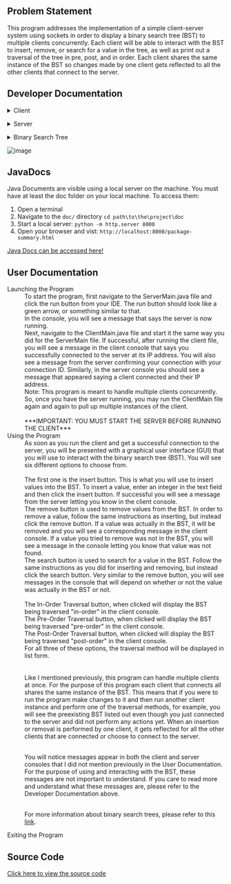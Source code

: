 ## Problem Statement
This program addresses the implementation of a simple client-server system using sockets in order to display a binary search tree (BST) to multiple clients concurrently. Each client will be able to interact with the BST to insert, remove, or search for a value in the tree, as well as print out a traversal of the tree in pre, post, and in order. Each client shares the same instance of the BST so changes made by one client gets reflected to all the other clients that connect to the server. 

## Developer Documentation
<dl>
<p>
<dt></dt>
<details>
<summary> Client </summary>

The 'Client' class in the program handles the graphical user interface (GUI) and asynchronous communication with the server. The GUI utilizes Swing to create a user-friendly interaction for them to easily interact with the binary search tree (BST). The client was designed to run in a separate thread, hence it implements the Runnable interface. This allows the client to perform tasks concurrently with the main application thread, improving the performance of the program.
The client extends JFrame for GUI functionality. This provided a window to easily manage the GUI components in a straightforward, easy to follow way. Using Action Listeners for the buttons allowed to manage the BST modification operations simply when a client enters input inside the JTextField that is set up. <br>

The Client establishes a connection to the server from the run() method. It first attempts to establish a connection to the server by creating a Socket instance. If connection is successful, it proceeds to initialize the input and output streams.
The getStreams() method is called to initialize the ObjectInputStream and ObjectOutputStream instances. These streams are used for receiving data from and sending data to the server, respectively.
After the streams are initialized, the processConnection() method is called. This method reads messages from the server and handles them based on their content. It uses a loop to continuously read messages until a specific exit signal is received from the server. Unfortunately, I was not able to get this exit signal to work like how I intentionally intended. I was considering adding a separate button for disconnecting from the server inside the GUI, but I ran out of time and had to focus my efforts on different problems. This is one thing I wish I got going, but I will need to come back at a later date. For now some code for this exit signal can still be seen, but the actual implementation and logic, however, are missing. <br>

Inside the processConnection() method, different types of messages from the server are handled. If the message indicates an update from the server, it is printed to the console. If the message is a traversal result, it is also printed. Any other message is handled as a general message. I chose this "SERVER>>>" style in front of the messages because I liked how it looked and gave a distinct look so users can tell easily what the messages are. 

After handling a message, the waitForServerConfirmation() method is called. This method waits for a confirmation message from the server indicating readiness for the next action. If the confirmation is received, it enables the input text field for user interaction. Similarly to the exit signal, I was not able to get this to function exactly like how I wanted it to. During the course of development, I found myself running into issues related to the BST getting updated correctly. To try and resolve this, I wanted to try and implement a method that would set the text field to no longer be editable until the confirmation message from the server was received by the client. The goal for doing was to limit other clients from being able to prematurely modify the BST before the previous action was completed. This was meant to ensure things were able to run smoothly when dealing with concurrent access to the BST. As of now, it is simply just for looks and the client-server program could most likely function without the use of it. I wanted to include it because I thought it just made it look cooler and gave it that feel of somewhat professionalism. <br>

The client sends requests to the server using the sendData(), sendBSTModificationRequest(), and sendTraversalRequest() methods. These methods write the request data to the ObjectOutputStream and flush it to ensure it is sent immediately. I wanted to include the flush() method with the output streams in order to ensure that data was being sent as soon as it was meant to be. I did not want to risk dealing with delays that could have potentially messed with the timing between the client/server waiting and/or receiving messages from each other. <br>

Finally, when the communication with the server is finished (indicated by the receipt of an exit signal which like I mentioned does not actually work the way I wanted it to), the closeConnection() method is called. This method closes the input and output streams and the client socket, effectively ending the connection to the server. Although the exit signal may not function as intended, the server is still able to handle clients disconnecting whenever the GUI is exited without dealing with any sort of performance issues or timing with messages being sent to and back. 
<br>
Exception handling for UnknownHostException and IOException during the connection process and stream initialization is used to ensure the the client is able to handle errors without shutting everything down and giving the user feedback about what might have occurred.

<br><br>

Inline comments are used to explain more in depth about how the Client class functions. These can be found within the source code.

</details>
</p>


<p>
<dt></dt>
<details>
<summary> Server </summary>
The Server class is designed to handle multiple client connections concurrently, and for each client to be able to modify a BST and have traversal methods displayed. This was able to be done with using a fixed thread pool which allows for the multiple SockServer instances to occur simultaneously. Each client handler is executed in a separate thread. This program was not meant for a lot of people to have access to at the same time. I have not been able to fully test anything besides 4 Client instances when developing this program. <br>

When a Server object is created, the constructor initializes the thread pool (executor), the array of client handlers (sockServer), and the shared Binary Search Tree (binarySearchTree). The startServer method is called to start the server. This method initializes the ServerSocket (server) and enters an infinite loop where it waits for client connections. When a client connects, a new SockServer instance is created and assigned to the sockServer array. The waitForClientConnection method of the SockServer instance is then called to wait for the client to connect. <br>
Once the client has connected, the SockServer instance is executed in a separate thread using the executor thread pool. This allows the server to handle multiple client connections concurrently. A message is displayed on the Server side confirming a client connection. The client is able to see the address being displayed of the server they connected to. Each client is assigned a unique identifier. The use for this does not go much further than being able to distinguish which client disconnected. When a client connects the server sends a message to the client letting them know of the successful connection alongside with their ID number that was assigned to them. Each SockServer instance manages the communication with a single client. It establishes input and output streams (getStreams method), processes the initial connection (processInitialConnection method), handles client requests (processUserInput method), and closes the connection when the client disconnects (closeConnection method). <br>
The processUserInput method reads the client's choice of operation and performs the corresponding BST operation. The result of the operation is then sent back to the client using the sendData method. Each modification or traversal is assigned an integer that is used inside a switch statement in order to distinguish which method should be processed by the server. The numbers are as follows:<br>
1. Insert Value
2. Remove Value
3. Search Value
4. In-Order Traversal 
5. Pre-Order Traversal
6. Post-Order Traversal <br>

The results of these operations are sent back to the client using the sendData method. <br><br>

When the client disconnects, the closeConnection method is called to close the input and output streams and the client connection. The goal was to set up the methods inside Server that allowed for an easy way to follow along throughout the process of handling client connections. I tried to limit methods to take care of one or two specific actions in order to help achieve this.
<br><br>

IOException handling is used through out the class in order to handle any potential input / output errors that may arise during the sending of back and forth data to and from the client/server. <br><br>

Inline comments are used to explain more in depth about how the Server class functions. These can be found within the source code.



</details>
</p>

<p>
<dt></dt>
<details>
<summary> Binary Search Tree</summary>
The BinarySearchTree class is an implementation of a binary search tree (BST). The BST is a tree data structure where each node has a value greater than or equal to the values in its left child and less than the values in its right child. <br>
The BST operations (insert, remove, search, and traverse) are implemented recursively. This seemed to be a good fit for this BST implementation, as each operation can be defined in terms of the same operation on a smaller subtree. <br>
The BST supports in-order, pre-order, and post-order traversal. These are standard traversal methods for a tree, and they are implemented using recursion. Each traversal method returns a list of values in the order they were visited. <br>
The BST supports left and right rotations. These operations are useful with balancing the tree, helping to ensure that the tree's height is minimized and that operations on the tree are efficient. <br>
The BST operations are implemented as public methods that call corresponding private recursive methods. The public methods provide a simple interface for interacting with the BST, while the private methods handle the recursive logic. I wanted to do it this way in order to follow good encapsulation practices. The recursive methods require additional parameters for their operation, such as a current node in a tree traversal. These parameters are part of the implementation detail and should ideally stay hidden.
<br>
The Node class is used as a private instance inside the BST class that represents a node in the BST. Each node has a value and references to its left and right children.

</details>
</p>

![image](https://github.com/user-attachments/assets/2eed1f9f-1a47-47a3-8fa2-ed4cf1552520)


</dL>

## JavaDocs
Java Documents are visible using a local server on the machine. You must have at least the doc folder on your local machine. To access them:
1. Open a terminal
2. Navigate to the `doc/` directory
   ```cd path\to\the\project\doc```
3. Start a local server:
   ```python -m http.server 8000```
4. Open your browser and vist:
   ```http://localhost:8000/package-summary.html```
 
[Java Docs can be accessed here!](https://github.com/jarkin0513/Java-Networking/blob/main/doc/package-summary.html) 
 

## User Documentation

<dl>
 
 <dt> Launching the Program </dt>
  <dd> 
To start the program, first navigate to the ServerMain.java file and click the run button from your IDE. The run button should look like a green arrow, or something similar to that. <br>
In the console, you will see a message that says the server is now running. <br>
Next, navigate to the ClientMain.java file and start it the same way you did for the ServerMain file. If successful, after running the client file, you will see a message in the client console that says you successfully connected to the server at its IP address. You will also see a message from the server confirming your connection with your connection ID. Similarly, in the server console you should see a message that appeared saying a client connected and their IP address. <br>
Note: This program is meant to handle multiple clients concurrently. So, once you have the server running, you may run the ClientMain file again and again to pull up multiple instances of the client. <br> <br>
***IMPORTANT: YOU MUST START THE SERVER BEFORE RUNNING THE CLIENT***
  </dd>

 <dt> Using the Program </dt>
 <dd>
  As soon as you run the client and get a successful connection to the server, you will be presented with a graphical user interface (GUI) that you will use to interact with the binary search tree (BST). You will see six different options to choose from. <br> <br>
The first one is the insert button. This is what you will use to insert values into the BST. To insert a value, enter an integer in the text field and then click the insert button. If successful you will see a message from the server letting you know in the client console.<br>
The remove button is used to remove values from the BST. In order to remove a value, follow the same instructions as inserting, but instead click the remove button. If a value was actually in the BST, it will be removed and you will see a corresponding message in the client console. If a value you tried to remove was not in the BST, you will see a message in the console letting you know that value was not found. <br>
The search button is used to search for a value in the BST. Follow the same instructions as you did for inserting and removing, but instead click the search button. Very similar to the remove button, you will see messages in the console that will depend on whether or not the value was actually in the BST or not. <br> <br>
The In-Order Traversal button, when clicked will display the BST being traversed "in-order" in the client console. <br>
The Pre-Order Traversal button, when clicked will display the BST being traversed "pre-order" in the client console. <br>
The Post-Order Traversal button, when clicked will display the BST being traversed "post-order" in the client console. <br>
For all three of these options, the traversal method will be displayed in list form. <br> <br><br>
Like I mentioned previously, this program can handle multiple clients at once. For the purpose of this program each client that connects all shares the same instance of the BST. This means that if you were to run the program make changes to it and then run another client instance and perform one of the traversal methods, for example, you will see the preexisting BST listed out even though you just connected to the server and did not perform any actions yet. When an insertion or removal is performed by one client, it gets reflected for all the other clients that are connected or choose to connect to the server. <br><br>

You will notice messages appear in both the client and server consoles that I did not mention previously in the User Documentation. For the purpose of using and interacting with the BST, these messages are not important to understand. If you care to read more and understand what these messages are, please refer to the Developer Documentation above. <br> <br>

For more information about binary search trees, please refer to this [link](https://en.wikipedia.org/wiki/Binary_search_tree#:~:text=A%20binary%20search%20tree%20is%20a%20rooted%20binary%20tree%20in,to%20A%2C%20satisfying%20the%20binary).

 </dd>

<dt> Exiting the Program </dt>
 <dd> 

 </dd>
 
</dl>


 

## Source Code
[Click here to view the source code](https://github.com/jarkin0513/Java-Networking/tree/main/src)
